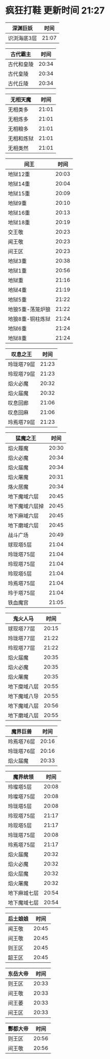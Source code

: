 # 疯狂打鞋 更新时间 21:27

| 深渊巨妖   | 时间    |
|--------|-------|
| 识浏海底3层 | 21:07 |

| 古代霸主   | 时间    |
|--------|-------|
| 古代和皇陵 | 20:34 |
| 古代皇陵 | 20:34 |
| 古代丘陵 | 20:34 |

| 无相天魔   | 时间    |
|--------|-------|
| 无相类多 | 21:01 |
| 无相炼多 | 21:01 |
| 无相粮多 | 21:01 |
| 无相和炼狱 | 21:01 |
| 无相类然 | 21:01 |

| 间王   | 时间    |
|--------|-------|
| 地狱12重 | 20:03 |
| 地狱14重 | 20:04 |
| 地狱15重 | 20:09 |
| 地狱9重 | 20:10 |
| 地狱16重 | 20:13 |
| 地狱18重 | 20:19 |
| 交王敬 | 20:23 |
| 闻王敬 | 20:23 |
| 间王区 | 20:23 |
| 地狱3重 | 20:38 |
| 地狱1重 | 20:56 |
| 地狱重 | 21:16 |
| 地狱4重 | 21:19 |
| 地狱5重 | 21:22 |
| 地狼5重-荡笼炉狼 | 21:22 |
| 地狼8重-铜柱炼狱 | 21:24 |
| 地狱6重 | 21:24 |
| 地狱8重 | 21:24 |

| 叹息之王   | 时间    |
|--------|-------|
| 玲珑塔79层 | 21:23 |
| 玲现塔79层 | 21:23 |
| 焰火必魔 | 20:32 |
| 焰火届魔 | 20:32 |
| 叹息回廊 | 21:06 |
| 叹息回麻 | 21:06 |
| 玲焉塔79层 | 21:23 |

| 猛魔之王   | 时间    |
|--------|-------|
| 焰火履魔 | 20:30 |
| 焰火必魔 | 20:34 |
| 焰火届魔 | 20:34 |
| 焰火屠魔 | 20:31 |
| 烙火居魔 | 20:34 |
| 地下魔域六层 | 20:45 |
| 地下魔域六层掉 | 20:45 |
| 地下麻域六层 | 20:45 |
| 地下磨域六层 | 20:45 |
| 战斗广场 | 20:49 |
| 球现塔5层 | 21:04 |
| 玲珑塔75层 | 21:04 |
| 玲现塔75层 | 21:04 |
| 玲现塔5层 | 21:04 |
| 玲焉塔75层 | 21:04 |
| 玲于塔75层 | 21:04 |
| 铁血魔宫 | 21:05 |

| 鬼火人马   | 时间    |
|--------|-------|
| 球现塔77层 | 20:15 |
| 玲珑塔77层 | 21:22 |
| 玲现塔77层 | 21:22 |
| 焰火届魔 | 20:35 |
| 焰火必魔 | 20:35 |
| 焰火屠魔 | 20:35 |
| 地下糜域八层 | 20:55 |
| 地下魔域八导 | 20:55 |
| 地下魔域八层 | 20:56 |
| 地下磨域八层 | 20:55 |

| 魔界巨兽   | 时间    |
|--------|-------|
| 玲焉塔76层 | 20:16 |
| 玲珑塔76层 | 20:16 |
| 焰火届魔 | 20:33 |

| 魔界统领   | 时间    |
|--------|-------|
| 玲璨塔5层 | 20:08 |
| 玲璨塔75层 | 20:08 |
| 玲珑塔5层 | 20:08 |
| 玲现塔75层 | 21:17 |
| 玲现塔5层 | 21:17 |
| 玲珑塔75层 | 20:08 |
| 玲焉塔75层 | 21:17 |
| 焰火届魔 | 20:32 |
| 焰火必魔 | 20:32 |
| 焰火层魔 | 20:32 |
| 焰火屠魔 | 20:32 |
| 地下麻城七层 | 20:54 |
| 地下魔域七层 | 20:54 |

| 后土娘娘   | 时间    |
|--------|-------|
| 闻王敬 | 20:45 |
| 间王敬 | 20:45 |
| 则王区 | 20:45 |
| 韶王区 | 20:45 |

| 东岳大帝   | 时间    |
|--------|-------|
| 则王区 | 20:33 |
| 间王敬 | 20:33 |
| 间王萎 | 20:33 |
| 间王区 | 20:33 |

| 酆都大帝   | 时间    |
|--------|-------|
| 则王区 | 20:56 |
| 间王敬 | 20:56 |